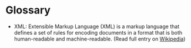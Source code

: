 # Glossary

- XML: Extensible Markup Language (XML) is a markup language that defines a set of rules for encoding documents in a format that is both human-readable and machine-readable. (Read full entry on [Wikipedia](https://en.wikipedia.org/wiki/XML))
